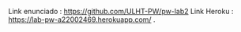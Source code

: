 Link enunciado : https://github.com/ULHT-PW/pw-lab2
Link Heroku : https://lab-pw-a22002469.herokuapp.com/
.